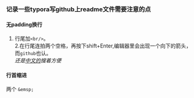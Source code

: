 ### 记录一些typora写github上readme文件需要注意的点

#### 无padding换行
1. 行尾加`<br/>`。  
2.在行尾连拍两个空格，再按下shift+Enter,编辑器里会出现一个向下的箭头，而`github`也认。  
*还是[中文的](https://www.cnblogs.com/deeround/p/14831776.html)搜着方便*

#### 行首缩进
两个 `&emsp;`
